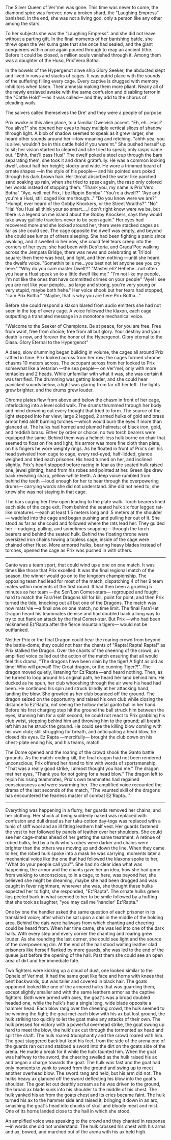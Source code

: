 The Silver Queen of Ver'mel was gone. This time was never to come, the diamond spire was forever; now a broken shard, the "Laughing Empress" banished. In the end, she was not a living god, only a person like any other among the stars.

To her subjects she was the "Laughing Empress". and she did not leave without a parting gift. In the final moments of her banishing battle, she threw open the Ver'kuma gate that she once had sealed, and the giant conquerers within once again poured through to reap an ancient tithe. Before it could be closed, a million souls vanished through it. Among them was a daughter of the Huso, Prix'Vero Botha.

In the bowels of the Hypergenot slave ship Glory Seeker, the abducted slept and lived in rows and stacks of cages. It was putrid place with the sounds of the suffering filling every cage. Every captive is drugged with memory inhibitors when taken. Their amnesia making them more pliant. Nearly all of the newly enslaved awake with the same confusion and disabling terror in the "Cattle Hold" —as it was called— and they add to the chorus of pleading wails.

The salvers called themselves the Dre' and they were a people of purpose.

Prix awoke in this alien place, to a familiar Dwelvish accent. "Eh, eh...Husi? You alive?" she opened her eyes to hazy multiple vertical slices of shadow through light. A blob of shadow seemed to speak as it grew larger, she heard other sounds around her —low moaning and retching. "ahhh yea, you is alive, wouldn't be in this cattle hold if you were'nt." She pushed herself up to sit; her vision started to cleared and she tried to speak; only rasps came out. "Ehhh, that'll pass Husi" The dwelf poked a steel cup through the bars separating them, she took it and drank gratefully. He was a common looking dwelf, about half her height; stocky and wide. He wore a trimmed beard of ornate shapes —in the style of his people— and his pointed ears poked through his dark brown hair. Her throat absorbed the water like parched sand soaking up rain, when she tried to speak again, the rasp only colored her words instead of stopping them. "Thank you, my name is Prix'Vero Botha"
"Aye, well met Prix, I be Rippin Bomba"
"You're a dwelf?"
"Aye and you're a Husi, still caged like me though..."
"Do you know were we are?"
"Humpf, ever heard of the Gobby Knockers, or the Street Wraiths?"
"No"
"Ha! You Husi all think your so smart.....I don't right know were we be, but there is a legend on me island about the Gobby Knockers, says they would take away gullible travelers never to be seen again."
Her eyes had recovered more and she looked around her, there were stacked cages as far as she could see. The cage opposite the dwelf was empty, and beyond she could see lumps of others sleeping. She had been fighting a panic since awaking, and it swelled in her now, she could feel tears creep into the corners of her eyes; she had been with Des'toria, and Grada'Poc walking across the Jempata Bridge, there was news and celebrating at Tri'dol square; then there was heat, and light, and then nothing —until she heard the dwelfs voice.
"Somethin tells me...you best not let anyone see you cry here."
"Why do you care master Dwelf?"
"Master eh? Hehehe...not often you hear a Husi speak so to a little dwelf like me."
"I'm not like my people, I'm not like the ones that have committed crimes on your people"
"Aye! I see you are not like your people....so large and strong, you're very young or very stupid, maybe both hehe."
Her voice shook but her tears had stopped, "I am Prix Botha."
"Maybe, that is why you are here Prix Botha..."

Before she could respond a klaxon blared from audio emitters she had not seen in the top of every cage. A voice followed the klaxon, each cage outputting a translated message in a monotone mechanical voice.

"Welcome to the Seeker of Champions. Be at peace, for you are free. Free from want, free from choice; free from all but glory. Your destiny and your death is now, and forever the honor of the Hypergenot. Glory eternal to the Diasa. Glory Eternal to the Hypergenot"

A deep, slow drumming began building in volume, the cages all around Prix rattled in time. Prix looked across from her row; the cages formed chrome chasms 10 meters across. The occupant across from her looked to Prix somewhat like a Vetarian —the sea people— on Ver'mel, only with more tentacles and 2 heads. While unfamiliar with what it was, she was certain it was terrified. The drumming was getting loader, and she could hear panicked sounds below, a light was glaring from far off her left. The lights grew brighter, and the drums grew louder.

Chrome plates flew from above and below the chasm in front of her cage, interlocking into a level solid walk. The drums thrummed through her body and mind drowning out every thought that tried to form. The source of the light stepped into her view; large 2 legged, 2 armed hulks of gold and brass armor held aloft burning torches —which would burn the eyes if more than glanced at. The hulks had horned and plumed helmets; of black iron, gold, and reddish brass. Either by order or choice, no two torch bearers were equipped the same. Behind them was a helmet-less hulk borne on chair that seemed to float on fire and light; his armor was more fine cloth than plate, on his fingers he wore weighty rings. As he floated in front of Prix's cell his head swiveled from cage to cage; every red-eyed, half-lidded, glance weighed and tried each prisoner. His head turned on her, and inclined slightly. Prix's heart stopped before racing in fear as the seated hulk raised one, jewel glinting, hand from his robes and pointed at her. Green lips drew back revealing sharp, yellow-white teeth. A deep voice rumbled from behind the teeth —loud enough for her to hear through the overpowering drums— carrying words she did not understand. She did not need to, she knew she was not staying in that cage.

The bars caging her flew open leading to the plate walk. Torch bearers lined each side of the cage exit. From behind the seated hulk six four legged rat-like creatures —each at least 1.5 meters long and .5 meters at the shoulder— waddled into the cage and began pushing and pulling her out of it. She stood as far as she could and followed where the rats lead her. They guided her —nudging, pulling, and sometimes snapping— through the torch bearers and behind the seated hulk. Behind the floating throne were oversized iron chains towing a topless cage; inside of the cage were chained other Huso. More armored hulks, bearing heavy blades instead of torches, opened the cage as Prix was pushed in with others.

----------------

Ganto was a team sport, that could wind up a one on one match. It was times like those that Prix excelled. It was the final regional match of the season, the winner would go on to the kingdom championship. The opposing team had lead for most of the match, dispatching 4 of her 9 team mates within moments of the first round. It had then been a grueling 5 minutes as her team —the Sen'Lon Comet-stars— regrouped and fought hard to match the Fara'Het Dragons kill for kill, point for point; and then Prix turned the tide, knocking out all but one of the Dragons. The match was now mats'vie —a final one on one match, no time limit. The final Fara'Het Dragon heard his teammates demise and had doubled back a long way to try to out flank an attack by the final Comet-star. But Prix —who had been nicknamed Ez'Rapta after the fierce mountain tigers— would not be outflanked.

Neither Prix or the final Dragon could hear the roaring crowd from beyond the battle-dome; they could not hear the chants of "Rapta! Rapta! Rapta!" as Prix stalked the Dragon. Over the chants of the cheering of the crowd, an amplified voice called out the action of the match ensuring that all would feel this drama, "The dragons have been slain by the tiger! A fight as old as time! Who will prevail! The Great dragon, or the cunning Tiger?!". The dragon moved quietly, listening for Ez'Rapta —and heard nothing. Then, as he turned to loop around his original path, he heard her land behind him. He ducked as he spun, her club whooshing through the air were his head had been. He continued his spin and struck blindly at her attacking hand, landing the blow. She growled as her club bounced off the ground. The dragon seized on the opportunity and raised his own club while closing the distance to Ez'Rapta, not seeing the hollow metal ganto ball in her hand. Before his first charging step hit the ground the ball struck him between the eyes, stunning him for a split second, he could not react to Prix grabbing his club wrist, stepping behind him and throwing him to the ground; all breath left him as he struck the ground. He could see the killing blow coming with his own club; still struggling for breath, and anticipating a head blow, he closed his eyes. Ez'Rapta —mercifully— brought the club down on his chest-plate ending his, and his teams, match.

The Dome opened and the roaring of the crowd shook the Ganto battle grounds. As the match-ending kill, the final dragon had not been rendered unconscious; Prix offered her hand to him with words of sportsmanship, "That was a really good strike, I almost thought you had me." The dragon met her eyes, "Thank you for not going for a head blow." The dragon left to rejoin his rising teammates, Prix's own teammates had regained consciousness and were swarming her. The amplified voice recounted the drama of the last seconds of the match, "The vaunted skill of the dragons has encountered the fearless master of combat Ez'Rapta..."

---------------

Everything was happening in a flurry, her guards removed her chains, and her clothing. Her shock at being suddenly naked was replaced with confusion and dull dread as her taku-cotton day-toga was replaced with a tunic of stiff wool and an ill fitting leathern half vest. Her guards fastened the vest to her followed by panels of leather over her shoulders. She could see her cage-mates ahead of her getting the same treatment. A retinue of robed hulks, led by a hulk who's robes were darker and chains were brighter than the others was moving up and down the line. When they came to her, the robed hulk spoke into a mask he was carrying, moments later a mechanical voice like the one that had followed the klaxons spoke to her, "What do your people call you?". She had no clear idea what was happening, the armor and the chants gave her an idea, how she had gone from walking to unconscious, to in a cage, to here, was beyond her, she believed she might be dreaming, maybe she had been drugged and was caught in fever nightmare, wherever she was, she thought these hulks expected her to fight, she responded, "Ez'Rapta". The ornate hulks green lips peeled back in what seemed to her to be smile followed by a huffing that she took as laughter, "you may call me 'handler' Ez'Rapta."

One by one the handler asked the same question of each prisoner in its translated voice; after which he sat upon a dais in the middle of the holding area. Behind the dais were hallways from which chanting and cheering could be heard from. When her time came, she was led into one of the dark halls. With every step and every corner the chanting and roaring grew louder. As she rounding the last corner, she could see light and the source of the overpowering din. At the end of the hall stood waiting leather clad prisoners like herself flanked by more guards, she was led to the end of the queue just before the opening of the hall. Past them she could see an open area of dirt and her immediate fate.

Two fighters were kicking up a cloud of dust, one looked similar to the Ophele of Ver'mel. It had the same goat like face and horns with knees that bent backwards, but was taller and covered in black hair. The goats opponent looked like one of the armored hulks that was guarding them, except slightly smaller and with the same leathern armor as the captive fighters. Both were armed with axes, the goat's was a broad doubled headed one, while the hulk's had a single long, wide blade opposite a hammer head. Each blow rang over the cheering crowd, the hulk seemed to be winning the fight; the goat met each blow with his ax but lost ground, the hulk striking too quickly to let the goat make any attacks of their own. The hulk pressed for victory with a powerful overhead strike, the goat swung up hard to meet the blow, the hulk's ax cut through the tormented ax head and split the shaft. The hulk roared triumphantly and the crowd roared with him. The goat staggered back but kept his feet, from the side of the arena one of the guards ran out and stabbed a sword into the dirt on the goats side of the arena. He made a break for it while the hulk taunted him. When the goat was halfway to the sword, the cheering swelled as the hulk raised his ax and began a charge towards the goat. The hulk was fast and the goat had only moments to yank to sword from the ground and swing up to meet another overhead blow. The sword rang and held, but his arm did not. The hulks heavy ax glanced off the sword deflecting his blow into the goat's shoulder. The goat let out deathly scream as he was driven to the ground, the broad ax blade sunk into his shoulder to the middle of his chest. The hulk yanked his ax from the goats chest and its cries became faint. The hulk turned his ax to the hammer side and raised it, bringing it down in an arc, smashing the goat's head into chunks of skull and bloody meat and mist. One of its horns landed close to the hall in which she stood.

An amplified voice was speaking to the crowd and they chanted in response —in words she did not understand. The hulk crossed his chest with his arms and ax, bowed, and marched out of the arena with his ax held high.
